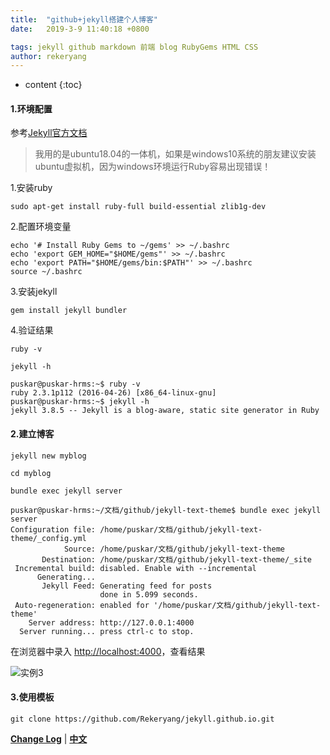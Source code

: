 ```yaml
---
title:  "github+jekyll搭建个人博客"
date:   2019-3-9 11:40:18 +0800

tags: jekyll github markdown 前端 blog RubyGems HTML CSS
author: rekeryang
---
```


* content
{:toc}

#### 1.环境配置
参考[Jekyll官方文档](https://jekyllrb.com/docs/installation/)

>我用的是ubuntu18.04的一体机，如果是windows10系统的朋友建议安装ubuntu虚拟机，因为windows环境运行Ruby容易出现错误！

1.安装ruby

```
sudo apt-get install ruby-full build-essential zlib1g-dev
```

2.配置环境变量
```
echo '# Install Ruby Gems to ~/gems' >> ~/.bashrc
echo 'export GEM_HOME="$HOME/gems"' >> ~/.bashrc
echo 'export PATH="$HOME/gems/bin:$PATH"' >> ~/.bashrc
source ~/.bashrc
```
3.安装jekyll

`gem install jekyll bundler`

4.验证结果

`ruby -v`

`jekyll -h`

```
puskar@puskar-hrms:~$ ruby -v
ruby 2.3.1p112 (2016-04-26) [x86_64-linux-gnu]
puskar@puskar-hrms:~$ jekyll -h
jekyll 3.8.5 -- Jekyll is a blog-aware, static site generator in Ruby
```

#### 2.建立博客

`jekyll new myblog`

`cd myblog`

`bundle exec jekyll server`

```
puskar@puskar-hrms:~/文档/github/jekyll-text-theme$ bundle exec jekyll server
Configuration file: /home/puskar/文档/github/jekyll-text-theme/_config.yml
            Source: /home/puskar/文档/github/jekyll-text-theme
       Destination: /home/puskar/文档/github/jekyll-text-theme/_site
 Incremental build: disabled. Enable with --incremental
      Generating...
       Jekyll Feed: Generating feed for posts
                    done in 5.099 seconds.
 Auto-regeneration: enabled for '/home/puskar/文档/github/jekyll-text-theme'
    Server address: http://127.0.0.1:4000
  Server running... press ctrl-c to stop.
```


在浏览器中录入 [http://localhost:4000](http://localhost:4000)，查看结果

![实例3](https://raw.githubusercontent.com/rekeryang/jekyll-text-theme/master/screenshots/3.png)


#### 3.使用模板
```
git clone https://github.com/Rekeryang/jekyll.github.io.git
```

**[Change Log](https://github.com/rekeryang/jekyll-text-theme/blob/master/CHANGELOG.md)** | **[中文](https://github.com/rekeryang/jekyll-text-theme/blob/master/README-zh.md)**
